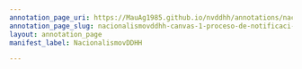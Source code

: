 ```yaml
---
annotation_page_uri: https://MauAg1985.github.io/nvddhh/annotations/nacionalismovddhh-canvas-1-proceso-de-notificaci-n-de-fallecimientos.json
annotation_page_slug: nacionalismovddhh-canvas-1-proceso-de-notificaci-n-de-fallecimientos
layout: annotation_page
manifest_label: NacionalismovDDHH

---
```

